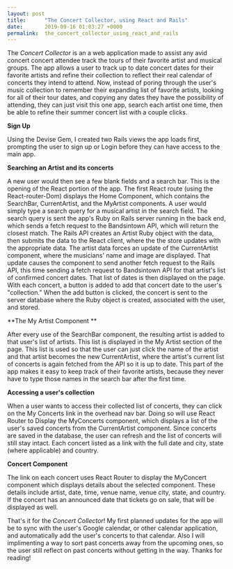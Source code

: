 ```yaml
---
layout: post
title:      "The Concert Collector, using React and Rails"
date:       2019-09-16 01:03:27 +0000
permalink:  the_concert_collector_using_react_and_rails
---
```



The *Concert Collector* is an a web application made to assist any avid concert concert attendee track the tours of their favorite artist and musical groups. The app allows a user to track up to date concert dates for their favorite artists and refine their collection to reflect their real calendar of concerts they intend to attend. Now, instead of poring through the user's music collection to remember their expanding list of favorite artists, looking for all of their tour dates, and copying any dates they have the possibility of attending, they can just visit this one app, search each artist one time, then be able to refine their summer concert list with a couple clicks.

**Sign Up**

Using the Devise Gem, I created two Rails views the app loads first, prompting the user to sign up or Login before they can have access to the main app.

**Searching an Artist and its concerts** 

A new user would then see a few blank fields and a search bar. This is the opening of the React portion of the app. The first React route (using the React-router-Dom) displays the Home Component, which contains the SearchBar, CurrentArtist, and the MyArtist components. A user would simply type a search query for a musical artist in the search field. The search query is sent the app's Ruby on Rails server running in the back end, which sends a fetch request to the Bandsintown API, which will return the closest match. The Rails API creates an Artist Ruby object with the data, then submits the data to the React client, where the the store updates with the appropriate data.
The artist data forces an update of the CurrentArtist component, where the musicians' name and image are displayed. That update causes the component to send another fetch request to the Rails API, this time sending a fetch request to Bandsintown API for that artist's list of confirmed concert dates. That list of dates is then displayed on the page. With each concert, a button is added to add that concert date to the user's "collection." When the add button is clicked, the concert is sent to the server database where the Ruby object is created, associated with the user, and stored.

**The My Artist Component **

After every use of the SearchBar component, the resulting artist is added to that user's list of artists. This list is displayed in the My Artist section of the page. This list is used so that the user can just click the name of the artist and that artist becomes the new CurrentArtist, where the artist's current list of concerts is again fetched from the API so it is up to date. This part of the app makes it easy to keep track of their favorite artists, because they never have to type those names in the search bar after the first time.

**Accessing a user's collection** 

When a user wants to access their collected list of concerts, they can click on the My Concerts link in the overhead nav bar. Doing so will use React Router to Display the MyConcerts component, which displays a list of the user's saved concerts from the CurrentArtist component. Since concerts are saved in the database, the user can refresh and the list of concerts will still stay intact. Each concert listed as a link with the full date and city, state (where applicable) and country.

**Concert Component**

The link on each concert uses React Router to display the MyConcert component which displays details about the selected component. These details include artist, date, time, venue name, venue city, state, and country. If the concert has an announced date that tickets go on sale, that will be displayed as well.

That's it for the *Concert Collector*! My first planned updates for the app will be to sync with the user's Google calendar, or other calendar application, and automatically add the user's concerts to that calendar. Also I will implimenting a way to sort past concerts away from the upcoming ones, so the user still reflect on past concerts without getting in the way. Thanks for reading!
